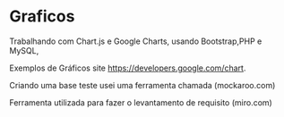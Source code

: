 # Graficos
Trabalhando com Chart.js e Google Charts, usando Bootstrap,PHP e MySQL,

Exemplos de Gráficos site https://developers.google.com/chart.


Criando uma base teste usei uma ferramenta chamada (mockaroo.com)


Ferramenta utilizada para fazer o levantamento de requisito (miro.com)

